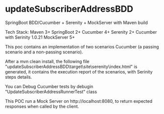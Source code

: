 # updateSubscriberAddressBDD

SpringBoot BDD/Cucumber + Serenity + MockServer with Maven build

Tech Stack:
Maven 3+
SpringBoot 2+
Cucumber 4+
Serenity 2+
Cucumber with Serinity 1.0.21
MockServer 5+


This poc contains an implementation of two scenarios Cucumber (a passing scenario and a non-passing scenario).

After a mvn clean install, the following file "updateSubscriberAddressBDD\target\site\serenity\index.html" is generated, it contains the execution report of the scenarios, with Serinity steps details.

You can Debug Cucumber tests by debugin "UpdateSubscriberAddressRunnerTest" class

This POC run a Mock Server on http://localhost:8080, to return expected responses when called by the client.
